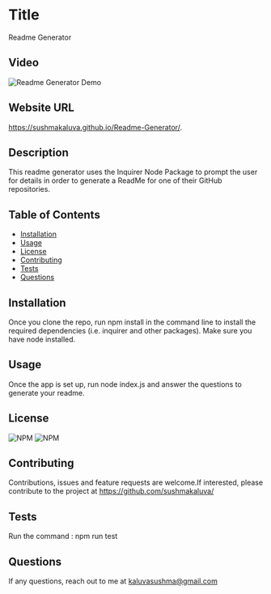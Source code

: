 # Title

Readme Generator

## Video

![Readme Generator Demo](Readme_demo.gif)

## Website URL

https://sushmakaluva.github.io/Readme-Generator/.

## Description

This readme generator uses the Inquirer Node Package to prompt the user for details in order to generate a ReadMe for one of their GitHub repositories.

## Table of Contents

- [Installation](#Installation)
- [Usage](#Usage)
- [License](#License)
- [Contributing](#Contributing)
- [Tests](#Tests)
- [Questions](#Questions)

## Installation

Once you clone the repo, run npm install in the command line to install the required dependencies (i.e. inquirer and other packages). Make sure you have node installed.

## Usage

Once the app is set up, run node index.js and answer the questions to generate your readme.

## License

![NPM](https://img.shields.io/npm/l/util) ![NPM](https://img.shields.io/npm/l/https)

## Contributing

Contributions, issues and feature requests are welcome.If interested, please contribute to the project at https://github.com/sushmakaluva/

## Tests

Run the command : npm run test

## Questions

If any questions, reach out to me at kaluvasushma@gmail.com
